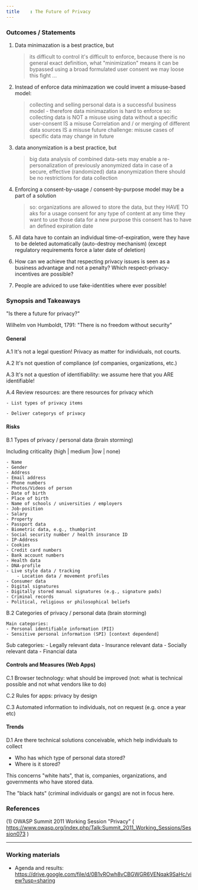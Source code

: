 ```yaml
---
title    : The Future of Privacy
---
```


### Outcomes / Statements
1. Data minimazation is a best practice, but
      > its difficult to control
      > it's difficult to enforce, because there is no general exact
        definition, what "minimization" means
      > it can be  bypassed using a broad formulated user consent
      > we may loose this fight ...

2. Instead of enforce data minimazation we could invent a
    misuse-based model:
      > collecting and selling personal data is a successful business
        model - therefore data minimazation is hard to enforce
      > so: collecting data is NOT a misuse
      > using data without a specific user-consent IS a misuse
      > Correlation and / or merging of different data sources IS
        a misuse
      > future challenge:  misuse cases of specific data may change
        in future

3. data anonymization is a best practice, but
      > big data analysis of combined data-sets may enable a
        re-personalization of previously anonymized data
      > in case of a secure, effective (randomized) data anonymization
        there should be no restrictions for data collection

4. Enforcing a consent-by-usage / consent-by-purpose model may be a part
   of a solution
      > so: organizations are allowed to store the data, but they
        HAVE TO aks for a usage consent for any type of content at any
        time they want to use those data for a new purpose
      > this consent has to have an defined expiration date

5. All data have to contain an individual time-of-expiration, were they
  have to be deleted automatically (auto-destroy mechanism)
  (except regulatory requirements force a later date of deletion)

6. How can we achieve that respecting privacy issues is seen as a business
  advantage and not a penalty? Which respect-privacy-incentives
  are possible?

7. People are adviced to use fake-identities where ever possible!

### Synopsis and Takeaways

"Is there a future for privacy?"

Wilhelm von Humboldt, 1791: "There is no freedom without security"

#### General

A.1 It's not a legal question! Privacy as matter for individuals, not courts.

A.2 It's not question of compliance (of companies, organizations, etc.)

A.3 It's not a question of identifiability: we assume here that you ARE identifiable!

A.4 Review resources: are there resources for privacy which

	- List types of privacy items

	- Deliver categorys of privacy

#### Risks

B.1 Types of privacy / personal data (brain storming)

   Including criticality (high | medium |low | none)

	- Name
	- Gender
	- Address
	- Email address
	- Phone numbers
	- Photos/Videos of person
	- Date of birth
	- Place of birth
	- Name of schools / universities / employers
	- Job-position
	- Salary
	- Property
	- Passport data
	- Biometric data, e.g., thumbprint
	- Social security number / health insurance ID
	- IP-Address
	- Cookies
	- Credit card numbers
	- Bank account numbers
	- Health data
	- DNA-profile
	- Live style data / tracking
        - Location data / movement profiles
	- Consumer data
	- Digital signatures
	- Digitally stored manual signatures (e.g., signature pads)
	- Criminal records
	- Political, religious or philosophical beliefs

B.2 Categories of privacy / personal data (brain storming)

	Main categories:
	- Personal identifiable information (PII)
	- Sensitive personal information (SPI) [context dependend]

Sub categories:
	- Legally relevant data
	- Insurance relevant data
	- Socially relevant data
	- Financial data

#### Controls and Measures (Web Apps) 

C.1 Browser technology: what should be improved (not: what is technical possible and not what vendors like to do)

C.2 Rules for apps: privacy by design

C.3 Automated information to individuals, not on request (e.g. once a year etc)

#### Trends

D.1 Are there technical solutions conceivable, which help individuals to collect

   - Who has which type of personal data stored?
   - Where is it stored?

   This concerns "white hats", that is, companies, organizations, and governments who have stored data.

   The "black hats" (criminal individuals or gangs) are not in focus here.

### References

(1) OWASP Summit 2011 Working Session "Privacy" ( https://www.owasp.org/index.php/Talk:Summit_2011_Working_Sessions/Session073 )

---

### Working materials

- Agenda and results: https://drive.google.com/file/d/0B1vROwh8vCBGWGR6VENqak9SaHc/view?usp=sharing
